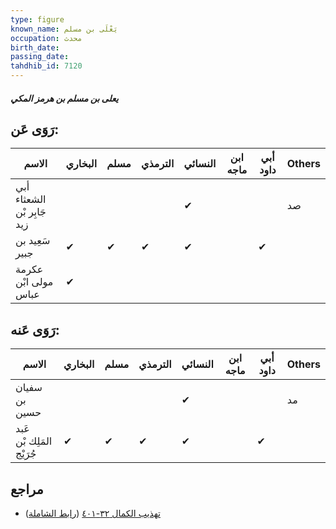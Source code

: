 ```yaml
---
type: figure
known_name: يَعْلَى بن مسلم
occupation: محدث
birth_date:
passing_date:
tahdhib_id: 7120
---
```

##### يعلى بن مسلم بن هرمز المكي

## رَوَى عَن:
| الاسم                      | البخاري | مسلم | الترمذي | النسائي | ابن ماجه | أبي داود | Others |
| -------------------------- | ------- | ---- | ------- | ------- | -------- | -------- | ------ |
| أبي الشعثاء جَابِر بْن زيد |         |      |         | ✔       |          |          | صد     |
| سَعِيد بن جبير             | ✔       | ✔    | ✔       | ✔       |          | ✔        |        |
| عكرمة مولى ابْن عباس       | ✔       |      |         |         |          |          |        |
## رَوَى عَنه:
| الاسم                    | البخاري | مسلم | الترمذي | النسائي | ابن ماجه | أبي داود | Others |
| ------------------------ | ------- | ---- | ------- | ------- | -------- | -------- | ------ |
| سفيان بن حسين            |         |      |         | ✔       |          |          | مد     |
| عَبد المَلِك بْن جُرَيْج | ✔       | ✔    | ✔       | ✔       |          | ✔        |        |
## مراجع
- [تهذيب الكمال ٣٢-٤٠١](obsidian://open?vault=Tahdhib-al-Kamal&file=Figures/٧١٢٠-يعلى%20بن%20مسلم%20بن%20هرمز%20المكي) ([رابط الشاملة](https://shamela.ws/book/3722/17515))